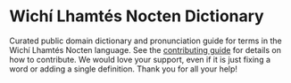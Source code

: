 
# Wichí Lhamtés Nocten Dictionary

Curated public domain dictionary and pronunciation guide for terms in the Wichí Lhamtés Nocten language. See the [contributing guide](https://github.com/drumworkteam/term/blob/make/.github/contributing.md) for details on how to contribute. We would love your support, even if it is just fixing a word or adding a single definition. Thank you for all your help!